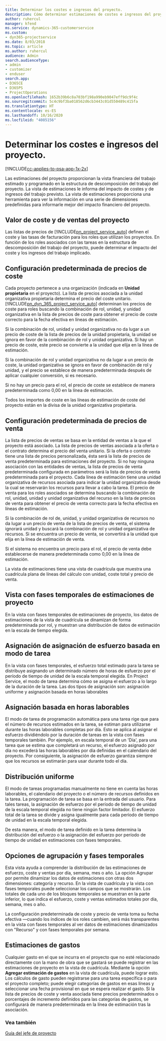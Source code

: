 ```yaml
---
title: Determinar los costes e ingresos del proyecto.
description: Cómo determinar estimaciones de costes e ingresos del proyecto en Project Service
author: ruhercul
manager: kfend
ms.service: dynamics-365-customerservice
ms.custom:
- dyn365-projectservice
ms.date: 8/03/2018
ms.topic: article
ms.author: ruhercul
audience: Admin
search.audienceType:
- admin
- customizer
- enduser
search.app:
- D365CE
- D365PS
- ProjectOperations
ms.openlocfilehash: 1652b39b6c8a703bf198a990eb9047eff9dc9f4c
ms.sourcegitcommit: 5c4c9bf3ba018562d6cb3443c01d550489c415fa
ms.translationtype: HT
ms.contentlocale: es-ES
ms.lasthandoff: 10/16/2020
ms.locfileid: "4085156"
---
```

# <a name="determine-project-cost-and-revenue-estimates"></a>Determinar los costes e ingresos del proyecto. 

[!INCLUDE[cc-applies-to-psa-app-1x-2x](../includes/cc-applies-to-psa-app-1x-2x.md)]

Las estimaciones del proyecto proporcionan la vista financiera del trabajo estimado y programado en la estructura de descomposición del trabajo del proyecto. La vista de estimaciones le informa del impacto de costes y de ingresos del trabajo previsto. La vista de estimaciones proporciona una herramienta para ver la información en una serie de dimensiones predefinidas para informarle mejor del impacto financiero del proyecto.  
  
## <a name="cost-and-sales-value-of-the-project"></a>Valor de coste y de ventas del proyecto  
Las listas de precios de [!INCLUDE[pn_project_service_auto](../includes/pn-project-service-auto.md)] definen el coste y las tasas de facturación para los roles que utilizan los proyectos. En función de los roles asociados con las tareas en la estructura de descomposición del trabajo del proyecto, puede determinar el impacto del coste y los ingresos del trabajo implicado.  
  
## <a name="cost-price-defaulting"></a>Configuración predeterminada de precios de coste  
Cada proyecto pertenece a una organización (indicada en **Unidad propietaria** en el proyecto). La lista de precios asociada a la unidad organizativa propietaria determina el precio del coste unitario. [!INCLUDE[pn_dyn_365_project_service_auto](../includes/pn-dyn-365-project-service-auto.md)] determinan los precios de coste para roles buscando la combinación de rol, unidad, y unidad organizativa en la lista de precios de coste para obtener el precio de coste correcto para la fecha efectiva en líneas de estimación.  
  
Si la combinación de rol, unidad y unidad organizativa no da lugar a un precio de coste de la lista de precios de la unidad propietaria, la unidad se ignora en favor de la combinación de rol y unidad organizativa. Si hay un precio de coste, este precio se convierte a la unidad que elija en la línea de estimación.  
  
Si la combinación de rol y unidad organizativa no da lugar a un precio de coste, la unidad organizativa se ignora en favor de combinación de rol y unidad, y el precio se establece de manera predeterminada después de aplicar cualquier conversión, si es necesario.  
  
 Si no hay un precio para el rol, el precio de coste se establece de manera predeterminada como 0,00 en la línea de estimación.  
  
 Todos los importes de coste en las líneas de estimación de coste del proyecto están en la divisa de la unidad organizativa propietaria.  
  
## <a name="sales-price-defaulting"></a>Configuración predeterminada de precios de venta  
La lista de precios de ventas se basa en la entidad de ventas a la que el proyecto está asociado. La lista de precios de ventas asociada a la oferta o el contrato determina el precio del venta unitario. Si la oferta o contrato tiene una lista de precios personalizada, ésta será la lista de precios de venta predeterminada para estimaciones del proyecto. Si no hay ninguna asociación con las entidades de ventas, la lista de precios de venta predeterminada configurada en parámetros será la lista de precios de venta predeterminada para el proyecto. Cada línea de estimación tiene una unidad organizativa de recursos asociada para indicar la unidad organizativa desde la cual se reservarán los recursos para llevar a cabo la tarea. El precio de venta para los roles asociados se determina buscando la combinación de rol, unidad, unidad y unidad organizativa del recurso en la lista de precios de venta para obtener el precio de venta correcto para la fecha efectiva en líneas de estimación.  
  
Si la combinación de rol de, unidad, y unidad organizativa de recursos no da lugar a un precio de venta de la lista de precios de venta, el sistema ignorará unidad y buscará la combinación de rol y unidad organizativa de recursos. Si se encuentra un precio de venta, se convertirá a la unidad que elija en la línea de estimación de venta.  
  
Si el sistema no encuentra un precio para el rol, el precio de venta debe establecerse de manera predeterminada como 0,00 en la línea de estimación.  
  
La vista de estimaciones tiene una vista de cuadrícula que muestra una cuadrícula plana de líneas del cálculo con unidad, coste total y precio de venta.  
  
## <a name="time-phased-view-of-project-estimates"></a>Vista con fases temporales de estimaciones de proyecto  
En la vista con fases temporales de estimaciones de proyecto, los datos de estimaciones de la vista de cuadrícula se dinamizan de forma predeterminada por rol, y muestran una distribución de datos de estimación en la escala de tiempo elegida.  
  
## <a name="effort-estimate-allocation-based-on-task-mode"></a>Asignación de asignación de esfuerzo basada en modo de tarea  
En la vista con fases temporales, el esfuerzo total estimado para la tarea se distribuye asignando un determinado número de horas de esfuerzo por el período de tiempo de unidad de la escala temporal elegida. En Project Service, el modo de tarea determina cómo se asigna el esfuerzo a lo largo de la duración de la tarea. Las dos tipos de asignación son: asignación uniforme y asignación basada en horas laborables  
  
## <a name="work-hours-based-allocation"></a>Asignación basada en horas laborables  
El modo de tarea de programación automática para una tarea rige que para el número de recursos estimados en la tarea, se estiman para utilizarse durante las horas laborables completas por día. Esto se aplica al asignar el esfuerzo dividiéndolo por la duración de tareas en la vista con fases temporales también. Por ejemplo, en escala temporal de un 'Día', para una tarea que se estima que completará un recurso, el esfuerzo asignado por día no excederá las horas laborables por día definidas en el calendario del proyecto. Por consiguiente, la asignación de esfuerzo garantiza siempre que los recursos se estimarán para usar durante todo el día.  
  
## <a name="even-distribution"></a>Distribución uniforme  
El modo de tareas programadas manualmente no tiene en cuenta las horas laborables, el calendario del proyecto o el número de recursos definidos en la tarea. La programación de tarea se basa en la entrada del usuario. Para tales tareas, la asignación de esfuerzo por el período de tiempo de unidad de la escala temporal elegida no tiene ningún factor limitador. El esfuerzo total de la tarea se divide y asigna igualmente para cada período de tiempo de unidad en la escala temporal elegida.  
  
De esta manera, el modo de tarea definido en la tarea determina la distribución del esfuerzo o la asignación del esfuerzo por período de tiempo de unidad en estimaciones con fases temporales.  
  
## <a name="grouping-and-time-phasing-options"></a>Opciones de agrupación y fases temporales  
Esta vista ayuda a comprender la distribución de las estimaciones de esfuerzo, coste y ventas por día, semana, mes o año. La opción Agrupar por permite dinamizar los datos de estimaciones con otras dos dimensiones: categoría y recurso. En la vista de cuadrícula y la vista con fases temporales puede seleccionar los campos que se mostrarán. Los totales de cada uno de los bloques temporales se muestran en la parte inferior, lo que indica el esfuerzo, coste y ventas estimados totales por día, semana, mes o año.  
  
La configuración predeterminada de coste y precio de venta toma su fecha efectiva —cuando los índices de los roles cambien, será más transparentes en la vista con fases temporales al ver datos de estimaciones dinamizados con "Recurso" y con fases temporales por semana.  
  
## <a name="expense-estimates"></a>Estimaciones de gastos  
Cualquier gasto en el que se incurra en el proyecto que no esté relacionado directamente con la mano de obra que se gastará se puede registrar en las estimaciones de proyecto en la vista de cuadrícula. Mediante la opción **Agregar estimación de gastos** en la vista de cuadrícula, puede lograr esto. Los cálculos de gasto pueden registrarse para una tarea específica o para el proyecto completo; puede elegir categorías de gastos en esas líneas y seleccionar una fecha provisional en que se espera realizar el gasto. Si la lista de precios de coste y venta asociada tiene precios predeterminados o porcentajes de incremento definidos para las categorías de gastos, se configurará de manera predeterminada en la línea de estimación tras la asociación.  
  
### <a name="see-also"></a>Vea también  
 [Guía del jefe de proyecto](../psa/project-manager-guide.md)
